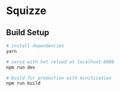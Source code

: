 # Squizze

## Build Setup

``` bash
# install dependencies
yarn

# serve with hot reload at localhost:8080
npm run dev

# build for production with minification
npm run build
```
